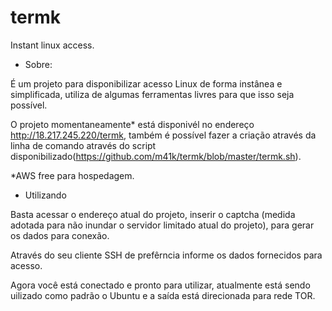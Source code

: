 # termk
Instant linux access.

- Sobre:

É um projeto para disponibilizar acesso Linux de forma instânea e simplificada, utiliza de algumas ferramentas livres para que isso seja possível.

O projeto momentaneamente* está disponivél no endereço http://18.217.245.220/termk, também é possível fazer a criação através da linha de comando através do script disponibilizado(https://github.com/m41k/termk/blob/master/termk.sh).

*AWS free para hospedagem.

- Utilizando

Basta acessar o endereço atual do projeto, inserir o captcha (medida adotada para não inundar o servidor limitado atual do projeto), para gerar os dados para conexão.

Através do seu cliente SSH de prefêrncia informe os dados fornecidos para acesso.

Agora você está conectado e pronto para utilizar, atualmente está sendo uilizado como padrão o Ubuntu e a saída está direcionada para rede TOR.
